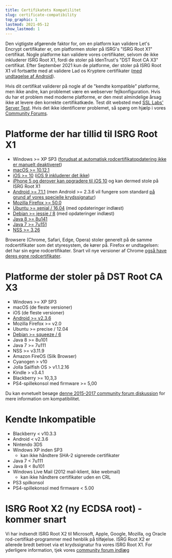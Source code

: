 ```yaml
---
title: Certifikatets Kompatilitet
slug: certificate-compatibility
top_graphic: 1
lastmod: 2021-05-12
show_lastmod: 1
---
```



Den vigtigste afgørende faktor for, om en platform kan validere Let's Encrypt certifikater er, om platformen stoler på ISRG's "ISRG Root X1" certifikat. Nogle platforme kan validere vores certifikater, selvom de ikke inkluderer ISRG Root X1, fordi de stoler på IdenTrust's "DST Root CA X3" certifikat. Efter September 2021 kun de platforme, der stoler på ISRG Root X1 vil fortsætte med at validere Lad os Kryptere certifikater ([med undtagelse af Android](/2020/12/21/extending-android-compatibility.html)).

Hvis dit certifikat validerer på nogle af de "kendte kompatible" platforme, men ikke andre, kan problemet være en webserver fejlkonfiguration. Hvis du har et problem med moderne platforme, er den mest almindelige årsag ikke at levere den korrekte certifikatkæde. Test dit websted med [SSL Labs' Server Test](https://www.ssllabs.com/ssltest/). Hvis det ikke identificerer problemet, så spørg om hjælp i vores [Community Forums](https://community.letsencrypt.org/).

# Platforme der har tillid til ISRG Root X1

* Windows >= XP SP3 ([forudsat at automatisk rodcertifikatopdatering ikke er manuelt deaktiveret](https://docs.microsoft.com/en-us/previous-versions/windows/it-pro/windows-server-2008-R2-and-2008/))
* [macOS >= 10.12.1](https://twitter.com/letsencrypt/status/790960929504497665?lang=en)
* [iOS >= 10](https://support.apple.com/en-us/HT207177) ([iOS 9 inkluderer det ikke](https://support.apple.com/en-us/HT205205))
* [iPhone 5 og derover kan opgradere til iOS 10](https://en.wikipedia.org/wiki/IPhone_5) og kan dermed stole på ISRG Root X1
* [Android >= 7.1.1](https://android.googlesource.com/platform/system/ca-certificates/+/android-7.1.1_r15) (men Android >= 2.3.6 vil fungere som standard [på grund af vores specielle krydssignatur](https://letsencrypt.org/2020/12/21/extending-android-compatibility.html))
* [Mozilla Firefox >= 50.0](https://bugzilla.mozilla.org/show_bug.cgi?id=1204656)
* [Ubuntu >= xenial / 16.04](https://packages.ubuntu.com/xenial/all/ca-certificates/filelist) (med opdateringer indlæst)
* [Debian >= jessie / 8](https://packages.debian.org/jessie/all/ca-certificates/filelist) (med opdateringer indlæst)
* [Java 8 >= 8u141](https://www.oracle.com/java/technologies/javase/8u141-relnotes.html)
* [Java 7 >= 7u151](https://www.oracle.com/java/technologies/javase/7u151-relnotes.html)
* [NSS >= 3,26](https://developer.mozilla.org/en-US/docs/Mozilla/Projects/NSS/NSS_3.26_release_notes)

Browsere (Chrome, Safari, Edge, Opera) stoler generelt på de samme rodcertifikater som det styresystem, de kører på. Firefox er undtagelsen: det har sin egne rodcertifikater. Snart vil nye versioner af Chrome [også have deres egne rodcertifikater](https://www.chromium.org/Home/chromium-security/root-ca-policy).

# Platforme der stoler på DST Root CA X3

* Windows >= XP SP3
* macOS (de fleste versioner)
* iOS (de fleste versioner)
* [Android >= v2.3.6](https://twitter.com/Tutancagamon/status/600783165087752192)
* Mozilla Firefox >= v2.0
* Ubuntu >= precise / 12.04
* [Debian >= squeeze / 6](https://twitter.com/TokenScandi/status/600806080684359680)
* Java 8 >= 8u101
* Java 7 >= 7u111
* NSS >= v3.11.9
* Amazon FireOS (Silk Browser)
* Cyanogen > v10
* Jolla Sailfish OS > v1.1.2.16
* Kindle > v3.4.1
* Blackberry >= 10,3,3
* PS4-spillekonsol med firmware >= 5,00

Du kan evnetuelt besøge [denne 2015-2017 community forum diskussion](https://community.letsencrypt.org/t/which-browsers-and-operating-systems-support-lets-encrypt/) for mere information om kompatibilitet.

# Kendte Inkompatible

* Blackberry < v10.3.3
* Android < v2.3.6
* Nintendo 3DS
* Windows XP inden SP3
  * kan ikke håndtere SHA-2 signerede certifikater
* Java 7 < 7u111
* Java 8 < 8u101
* Windows Live Mail (2012 mail-klient, ikke webmail)
  * kan ikke håndtere certifikater uden en CRL
* PS3 spilkonsol
* PS4-spillekonsol med firmware < 5.00

# ISRG Root X2 (ny ECDSA root) - kommer snart
Vi har indsendt ISRG Root X2 til Microsoft, Apple, Google, Mozilla, og Oracle rod-certifikat-programmer med henblik på tilføjelse. ISRG Root X2 er allerede bredt betroet via et krydssignatur fra vores ISRG Root X1. For yderligere information, tjek vores [community forum indlæg](https://community.letsencrypt.org/t/isrg-root-x2-submitted-to-root-programs/149385)


